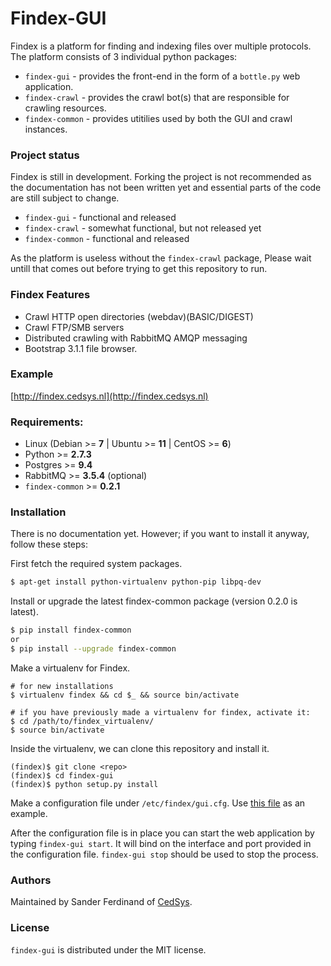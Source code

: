 # Findex-GUI

Findex is a platform for finding and indexing files over multiple protocols. The platform consists of 3 individual python packages:

  - `findex-gui` - provides the front-end in the form of a `bottle.py` web application.
  - `findex-crawl` - provides the crawl bot(s) that are responsible for crawling resources.
  - `findex-common` - provides utitilies used by both the GUI and crawl instances.


### Project status
Findex is still in development. Forking the project is not recommended as the documentation has not been written yet and essential parts of the code are still subject to change.
  - `findex-gui` - functional and released
  - `findex-crawl` - somewhat functional, but not released yet
  - `findex-common` - functional and released

As the platform is useless without the `findex-crawl` package, Please wait untill that comes out before trying to get this repository to run.

### Findex Features

  - Crawl HTTP open directories (webdav)(BASIC/DIGEST)
  - Crawl FTP/SMB servers
  - Distributed crawling with RabbitMQ AMQP messaging
  - Bootstrap 3.1.1 file browser.

### Example
[http://findex.cedsys.nl](http://findex.cedsys.nl)

### Requirements:
  - Linux (Debian >= **7** | Ubuntu >= **11** | CentOS >= **6**)
  - Python >= **2.7.3**
  - Postgres >= **9.4**
  - RabbitMQ >= **3.5.4** (optional)
  - `findex-common` >= **0.2.1**

### Installation
There is no documentation yet. However; if you want to install it anyway, follow these steps:

First fetch the required system packages.
```sh
$ apt-get install python-virtualenv python-pip libpq-dev
```
Install or upgrade the latest findex-common package (version 0.2.0 is latest).
```sh
$ pip install findex-common
or
$ pip install --upgrade findex-common
```
Make a virtualenv for Findex.
```
# for new installations
$ virtualenv findex && cd $_ && source bin/activate

# if you have previously made a virtualenv for findex, activate it:
$ cd /path/to/findex_virtualenv/
$ source bin/activate
```
Inside the virtualenv, we can clone this repository and install it.
```
(findex)$ git clone <repo> 
(findex)$ cd findex-gui
(findex)$ python setup.py install
```
Make a configuration file under `/etc/findex/gui.cfg`. Use [this file](https://raw.githubusercontent.com/skftn/findex-gui/master/gui.cfg.example) as an example. 

After the configuration file is in place you can start the web application by typing `findex-gui start`. It will bind on the interface and port provided in the configuration file. `findex-gui stop` should be used to stop the process.

### Authors
Maintained by Sander Ferdinand of [CedSys](http://www.cedsys.nl).

### License

`findex-gui` is distributed under the MIT license.
